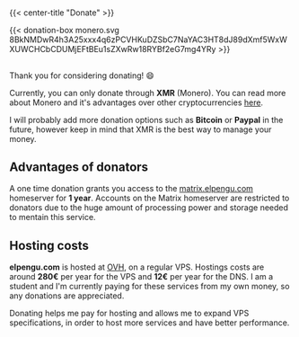 #
{{< center-title "Donate" >}}

{{< donation-box monero.svg 8BkNMDwR4h3A25xxx4q6zPCVHKuDZSbC7NaYAC3HT8dJ89dXmf5WxWXUWCHCbCDUMjEFtBEu1sZXwRw18RYBf2eG7mg4YRy >}}

##

Thank you for considering donating! 😄

Currently, you can only donate through **XMR** (Monero). You can read more about
Monero and it's advantages over other cryptocurrencies
[here](https://www.getmonero.org/).

I will probably add more donation options such as **Bitcoin** or **Paypal** in
the future, however keep in mind that XMR is the best way to manage your money.

## Advantages of donators
A one time donation grants you access to the
[matrix.elpengu.com](https://element.elpengu.com) homeserver for **1 year**. Accounts on
the Matrix homeserver are restricted to donators due to the huge amount of
processing power and storage needed to mentain this service.

## Hosting costs
**elpengu.com** is hosted at [OVH](https://www.ovhcloud.com/), on a regular
VPS. Hostings costs are around **280€** per year for the VPS and **12€** per year for
the DNS. I am a student and I'm currently paying for these services from my own
money, so any donations are appreciated.

Donating helps me pay for hosting and allows me to expand VPS specifications,
in order to host more services and have better performance.

